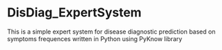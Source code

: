 # DisDiag_ExpertSystem
This is a simple expert system for disease diagnostic prediction based on symptoms frequences written in Python using PyKnow library
